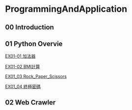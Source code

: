 # ProgrammingAndApplication

## 00 Introduction

## 01 Python Overvie
[EX01-01 加法器](EX01_01_加法器.ipynb)

[EX01-02 BMI計算](EX01_02_BMI_計算.ipynb)

[EX01_03 Rock_Paper_Scissors](EX01_03_Rock_Paper_Scissors.ipynb)

[EX01_04 終極密碼](EX01_04_終極密碼.ipynb)

## 02 Web Crawler

